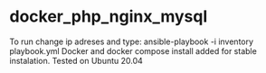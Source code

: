# docker_php_nginx_mysql
To run change ip adreses and type: ansible-playbook -i inventory playbook.yml 
Docker and docker compose install added for stable instalation.
Tested on Ubuntu 20.04
